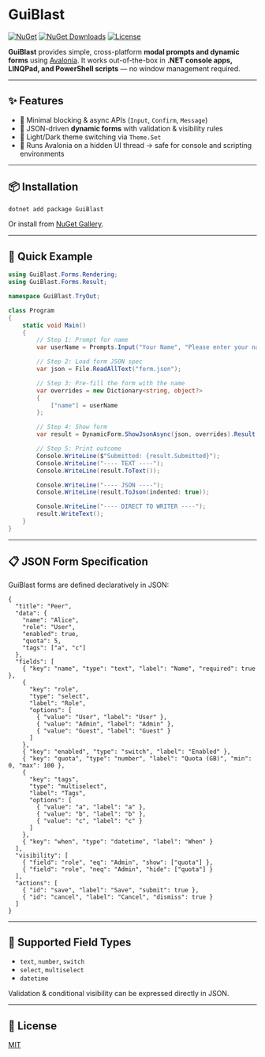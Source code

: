 # GuiBlast

[![NuGet](https://img.shields.io/nuget/v/GuiBlast.svg)](https://www.nuget.org/packages/GuiBlast)
[![NuGet Downloads](https://img.shields.io/nuget/dt/GuiBlast.svg)](https://www.nuget.org/packages/GuiBlast)
[![License](https://img.shields.io/github/license/petervdpas/GuiBlast.svg)](https://opensource.org/licenses/MIT)

**GuiBlast** provides simple, cross-platform **modal prompts and dynamic forms** using [Avalonia](https://avaloniaui.net/).
It works out-of-the-box in **.NET console apps, LINQPad, and PowerShell scripts** — no window management required.

---

## ✨ Features

* 🔹 Minimal blocking & async APIs (`Input`, `Confirm`, `Message`)
* 🔹 JSON-driven **dynamic forms** with validation & visibility rules
* 🔹 Light/Dark theme switching via `Theme.Set`
* 🔹 Runs Avalonia on a hidden UI thread → safe for console and scripting environments

---

## 📦 Installation

```bash
dotnet add package GuiBlast
```

Or install from [NuGet Gallery](https://www.nuget.org/packages/GuiBlast).

---

## 🚀 Quick Example

```csharp
using GuiBlast.Forms.Rendering;
using GuiBlast.Forms.Result;

namespace GuiBlast.TryOut;

class Program
{
    static void Main()
    {
        // Step 1: Prompt for name
        var userName = Prompts.Input("Your Name", "Please enter your name:");

        // Step 2: Load form JSON spec
        var json = File.ReadAllText("form.json");

        // Step 3: Pre-fill the form with the name
        var overrides = new Dictionary<string, object?>
        {
            ["name"] = userName
        };

        // Step 4: Show form
        var result = DynamicForm.ShowJsonAsync(json, overrides).Result;

        // Step 5: Print outcome
        Console.WriteLine($"Submitted: {result.Submitted}");
        Console.WriteLine("---- TEXT ----");
        Console.WriteLine(result.ToText());

        Console.WriteLine("---- JSON ----");
        Console.WriteLine(result.ToJson(indented: true));

        Console.WriteLine("---- DIRECT TO WRITER ----");
        result.WriteText(); 
    }
}
```

---

## 📋 JSON Form Specification

GuiBlast forms are defined declaratively in JSON:

```jsonc
{
  "title": "Peer",
  "data": {
    "name": "Alice",
    "role": "User",
    "enabled": true,
    "quota": 5,
    "tags": ["a", "c"]
  },
  "fields": [
    { "key": "name", "type": "text", "label": "Name", "required": true },
    {
      "key": "role",
      "type": "select",
      "label": "Role",
      "options": [
        { "value": "User", "label": "User" },
        { "value": "Admin", "label": "Admin" },
        { "value": "Guest", "label": "Guest" }
      ]
    },
    { "key": "enabled", "type": "switch", "label": "Enabled" },
    { "key": "quota", "type": "number", "label": "Quota (GB)", "min": 0, "max": 100 },
    {
      "key": "tags",
      "type": "multiselect",
      "label": "Tags",
      "options": [
        { "value": "a", "label": "a" },
        { "value": "b", "label": "b" },
        { "value": "c", "label": "c" }
      ]
    },
    { "key": "when", "type": "datetime", "label": "When" }
  ],
  "visibility": [
    { "field": "role", "eq": "Admin", "show": ["quota"] },
    { "field": "role", "neq": "Admin", "hide": ["quota"] }
  ],
  "actions": [
    { "id": "save", "label": "Save", "submit": true },
    { "id": "cancel", "label": "Cancel", "dismiss": true }
  ]
}
```

---

## 🔧 Supported Field Types

* `text`, `number`, `switch`
* `select`, `multiselect`
* `datetime`

Validation & conditional visibility can be expressed directly in JSON.

---

## 📜 License

[MIT](https://opensource.org/licenses/MIT)
